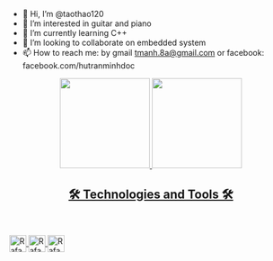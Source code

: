 - 👋 Hi, I’m @taothao120
- 👀 I’m interested in guitar and piano
- 🌱 I’m currently learning C++
- 💞️ I’m looking to collaborate on embedded system
- 📫 How to reach me: by gmail tmanh.8a@gmail.com or facebook: facebook.com/hutranminhdoc
<div align="center">
  <a href="https://github.com/taothao120/taothao120">
  <img height="160em" src="https://github-readme-stats.vercel.app/api?username=taothao120&show_icons=true&theme=dracula&include_all_commits=true&count_private=true"/>
  <img height="160em" src="https://github-readme-stats.vercel.app/api/top-langs/?username=taothao120&layout=compact&langs_count=7&theme=dracula"/>
</div>
  <h2 align="center">🛠 Technologies and Tools 🛠</h2>
<br>
<div style="display: inline_block"><br> 
  <img align="center" alt="Rafa-CPlus" height="30" width="30" src="https://upload.wikimedia.org/wikipedia/commons/thumb/1/18/ISO_C%2B%2B_Logo.svg/150px-ISO_C%2B%2B_Logo.svg.png">
  <img align="center" alt="Rafa-Matlab" height="30" width="30" src="https://upload.wikimedia.org/wikipedia/commons/2/21/Matlab_Logo.png">
  <img align="center" alt="Rafa-Matlab" height="30" width="30" src="https://styles.redditmedia.com/t5_2qh0y/styles/communityIcon_h9cdwd9m75a51.png">
 
